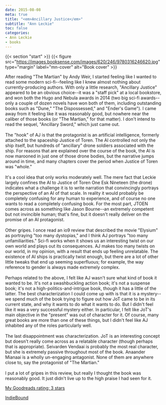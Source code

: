 ```yaml
---
date: 2015-08-08
meta: true
title: "<em>Ancillary Justice</em>"
subtitle: "Ann Leckie"
toc: false
categories:
- Ann Leckie
- books
---
```


{{< section "start" >}}
{{< figure src="https://images.booksense.com/images/620/246/9780316246620.jpg" type="margin" label="mn-cover" alt="Book cover" >}}

After reading "The Martian" by Andy Weir, I started feeling like I wanted to read some modern sci-fi--feeling like I knew almost nothing about currently-producing authors. With only a little research, "Ancillary Justice" appeared to be an obvious choice--it was a "staff pick" at a local bookstore, and won both the Hugo and Nebula awards in 2014 (two big sci-fi awards--only a couple of dozen novels have won both of them, including outstanding books such as "Dune," "The Dispossessed," and "Ender's Game"). I came away from it feeling like it was reasonably good, but nowhere near the caliber of those books (or "The Martian," for that matter). I don't intend to read the sequel, "Ancillary Sword," which just came out.<br /><br />The "hook" of AJ is that the protagonist is an artificial intelligence, formerly attached to the spaceship Justice of Toren. The AI controlled not only the ship itself, but hundreds of "ancillary" drone soldiers associated with the ship. For reasons that are explained over the course of the book, the AI is now marooned in just one of those drone bodies, but the narrative jumps around in time, and many chapters cover the period when Justice of Toren was "whole." <br /><br />It's a cool idea that only works moderately well. The mere fact that Leckie largely confines the AI to Justice of Toren One Esk Nineteen (the drone) indicates what a challenge it is to write narration that convincingly portrays the perspective of an AI of that scale. In reality it would probably be completely confusing for any human to experience, and of course no one wants to read a completely confusing book. For the most part, JTOEN comes across as something like Jason Bourne--an extremely competent but not invincible human; that's fine, but it doesn't really deliver on the promise of an AI protagonist.<br /><br />Other gripes. I once read an io9 review that described the movie "Elysium" as portraying "too many dystopias," and I think AJ portrays "too many unfamiliarities." Sci-fi works when it shows us an interesting twist on our own world and plays out its consequences. AJ makes too many twists on our world, in my opinion, with a result that ends up feeling unrelatable. The existence of AI ships is practically twist enough, but there are a lot of other little tweaks that end up seeming superfluous; for example, the way reference to gender is always made extremely complex.<br /><br />Perhaps related to the above, I felt like AJ wasn't sure what kind of book it wanted to be. It's not a swashbuckling action book; it's not a suspense book; it's not a high-politics-and-intrigue book, though it has a little of the latter. The best characterization I could come up with is that it is a mystery--we spend much of the book trying to figure out how JoT came to be in its current state, and why it wants to do what it wants to do. But I didn't feel like it was a very successful mystery either. In particular, I felt like JoT's main objective in the "present" was out of character for it. Of course, many great books are more than one of these things, but I didn't feel like AJ inhabited any of the roles particularly well.<br /><br />The last disappointment was characterization. JoT is an interesting concept but doesn't really come across as a relatable character (though perhaps that is appropriate). Seivarden Vendaai is probably the most real character, but she is extremely passive throughout most of the book. Anaander Mianaai is a wholly un-engaging antagonist. None of them are anywhere close to, say the protagonist of "The Martian."<br /><br />I put a lot of gripes in this review, but really I thought the book was reasonably good. It just didn't live up to the high praise I had seen for it.

[My Goodreads rating: 3 stars](https://www.goodreads.com/review/show/1349989709)  

[IndieBound](https://www.indiebound.org/book/9780316246620)
